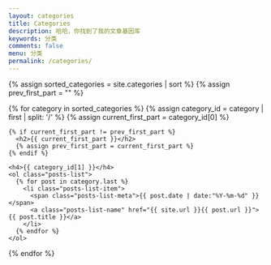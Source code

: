 ```yaml
---
layout: categories
title: Categories
description: 哈哈，你找到了我的文章基因库
keywords: 分类
comments: false
menu: 分类
permalink: /categories/
---
```


<section class="container posts-content">
  {% assign sorted_categories = site.categories | sort %}
  {% assign prev_first_part = "" %}

  {% for category in sorted_categories %}
    {% assign category_id = category | first | split: '/' %}
    {% assign current_first_part = category_id[0] %}

    {% if current_first_part != prev_first_part %}
      <h2>{{ current_first_part }}</h2>
      {% assign prev_first_part = current_first_part %}
    {% endif %}

    <h4>{{ category_id[1] }}</h4>
    <ol class="posts-list">
      {% for post in category.last %}
        <li class="posts-list-item">
          <span class="posts-list-meta">{{ post.date | date:"%Y-%m-%d" }}</span>
          <a class="posts-list-name" href="{{ site.url }}{{ post.url }}">{{ post.title }}</a>
        </li>
      {% endfor %}
    </ol>
  {% endfor %}
</section>

<!-- /section.content -->

